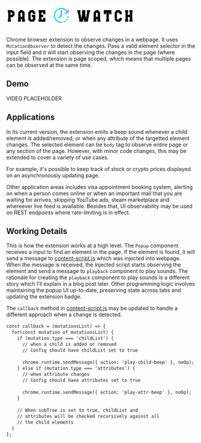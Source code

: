 # ![Page Watch logo](./src/assets/images/popup.png)

Chrome browser extension to observe changes in a webpage. It uses `MutationObserver` to detect the changes. Pass a valid element selector in the input field and it will start observing the changes in the page (where possible). The extension is page scoped, which means that multiple pages can be observed at the same time.

## Demo
VIDEO PLACEHOLDER

## Applications
In its current version, the extension emits a beep sound whenever a child element is added/removed, or when any attribute of the targetted element changes. The selected element can be `body` tag to observe entire page or any section of the page. However, with minor code changes, this may be extended to cover a variety of use cases.

For example, it's possible to keep track of stock or crypto prices displayed on an asynchronously updating page.

Other application areas includes visa appointment booking system, alerting on when a person comes online or when an important mail that you are waiting for arrives, skipping YouTube ads, steam marketplace and whereever live feed is available. Besides that, UI observability may be used on REST endpoints where rate-limiting is in effect.
## Working Details
This is how the extension works at a high level. The `Popup` component receives a input to find an element in the page. If the element is found, it will send a message to [content-script.js](./src/inject/content-script.js) which was injected into webpage. When the message is received, the injected script starts observing the element and send a message to `playback` component to play sounds. The rationale for creating the `playback` component to play sounds is a different story which I'll explain in a blog post later. Other programming logic involves maintaining the popup UI up-to-date, preserving state across tabs and updating the extension badge.

The `callback` method in [content-script.js](./src/inject/content-script.js#5) may be updated to handle a different approach when a change is detected.

```
const callback = (mutationsList) => {
  for(const mutation of mutationsList) {
    if (mutation.type === 'childList') {
      // when a child is added or removed
      // Config should have childList set to true

      chrome.runtime.sendMessage({ action: 'play-child-beep' }, noOp);
    } else if (mutation.type === 'attributes') { 
      // when attribute changes
      // Config should have attributes set to true

      chrome.runtime.sendMessage({ action: 'play-attr-beep' }, noOp);
    }

    // When subTree is set to true, childList and 
    // attributes will be checked recursively against all 
    // the child elements
  }
};
```
